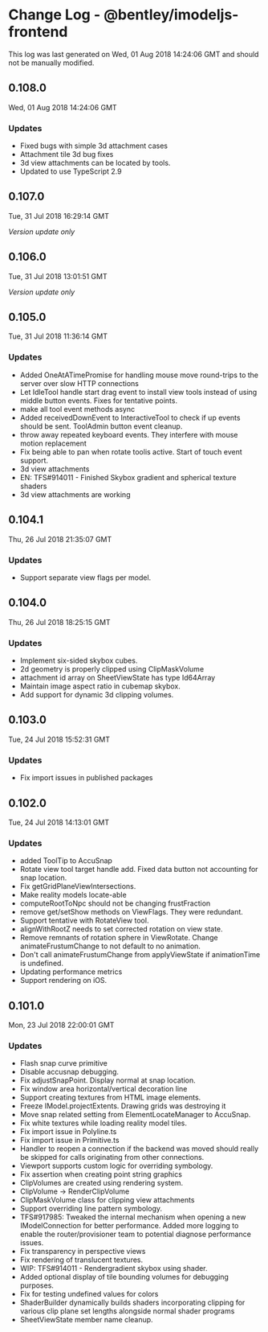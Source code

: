 # Change Log - @bentley/imodeljs-frontend

This log was last generated on Wed, 01 Aug 2018 14:24:06 GMT and should not be manually modified.

## 0.108.0
Wed, 01 Aug 2018 14:24:06 GMT

### Updates

- Fixed bugs with simple 3d attachment cases
- Attachment tile 3d bug fixes
- 3d view attachments can be located by tools.
- Updated to use TypeScript 2.9

## 0.107.0
Tue, 31 Jul 2018 16:29:14 GMT

*Version update only*

## 0.106.0
Tue, 31 Jul 2018 13:01:51 GMT

*Version update only*

## 0.105.0
Tue, 31 Jul 2018 11:36:14 GMT

### Updates

- Added OneAtATimePromise for handling mouse move round-trips to the server over slow HTTP connections
- Let IdleTool handle start drag event to install view tools instead of using middle button events. Fixes for tentative points.
- make all tool event methods async
- Added receivedDownEvent to InteractiveTool to check if up events should be sent. ToolAdmin button event cleanup.
- throw away repeated keyboard events. They interfere with mouse motion replacement
- Fix being able to pan when rotate toolis active. Start of touch event support.
- 3d view attachments
- EN: TFS#914011 - Finished Skybox gradient and spherical texture shaders
- 3d view attachments are working

## 0.104.1
Thu, 26 Jul 2018 21:35:07 GMT

### Updates

- Support separate view flags per model.

## 0.104.0
Thu, 26 Jul 2018 18:25:15 GMT

### Updates

- Implement six-sided skybox cubes.
- 2d geometry is properly clipped using ClipMaskVolume
- attachment id array on SheetViewState has type Id64Array
- Maintain image aspect ratio in cubemap skybox.
- Add support for dynamic 3d clipping volumes.

## 0.103.0
Tue, 24 Jul 2018 15:52:31 GMT

### Updates

- Fix import issues in published packages

## 0.102.0
Tue, 24 Jul 2018 14:13:01 GMT

### Updates

- added ToolTip to AccuSnap
- Rotate view tool target handle add. Fixed data button not accounting for snap location.
- Fix getGridPlaneViewIntersections.
- Make reality models locate-able
- computeRootToNpc should not be changing frustFraction
- remove get/setShow methods on ViewFlags. They were redundant.
- Support tentative with RotateView tool.
- alignWithRootZ needs to set corrected rotation on view state.
- Remove remnants of rotation sphere in ViewRotate. Change animateFrustumChange to not default to no animation.
- Don't call animateFrustumChange from applyViewState if animationTime is undefined.
- Updating performance metrics
- Support rendering on iOS.

## 0.101.0
Mon, 23 Jul 2018 22:00:01 GMT

### Updates

- Flash snap curve primitive
- Disable accusnap debugging.
- Fix adjustSnapPoint. Display normal at snap location.
- Fix window area horizontal/vertical decoration line
- Support creating textures from HTML image elements.
- Freeze IModel.projectExtents. Drawing grids was destroying it
- Move snap related setting from ElementLocateManager to AccuSnap.
- Fix white textures while loading reality model tiles.
- Fix import issue in Polyline.ts
- Fix import issue in Primitive.ts
- Handler to reopen a connection if the backend was moved should really be skipped for calls originating from other connections. 
- Viewport supports custom logic for overriding symbology.
- Fix assertion when creating point string graphics
- ClipVolumes are created using rendering system.
- ClipVolume -> RenderClipVolume
- ClipMaskVolume class for clipping view attachments
- Support overriding line pattern symbology.
- TFS#917985: Tweaked the internal mechanism when opening a new IModelConnection for better performance. Added more logging to enable the router/provisioner team to potential diagnose performance issues. 
- Fix transparency in perspective views
- Fix rendering of translucent textures.
- WIP: TFS#914011 - Rendergradient skybox using shader.
- Added optional display of tile bounding volumes for debugging purposes.
- Fix for testing undefined values for colors
- ShaderBuilder dynamically builds shaders incorporating clipping for various clip plane set lengths alongside normal shader programs
- SheetViewState member name cleanup.

